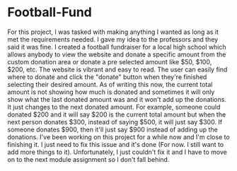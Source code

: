 # Football-Fund

For this project, I was tasked with making anything I wanted as long as it met the requirements needed. I gave my idea to the professors and they said it was fine. I created a football fundraiser for a local high school which allows anybody to view the website and donate a specific amount from the custom donation area or donate a pre selected amount like $50, $100, $200, etc. The website is vibrant and easy to read. The user can easily find where to donate and click the "donate" button when they're finished selecting their desired amount. As of writing this now, the current total amount is not showing how much is donated and sometimes it will only show what the last donated amount was and it won't add up the donations. It just changes to the next donated amount. For example, someone could donated $200 and it will say $200 is the current total amount but when the next person donates $300, instead of saying $500, it will just say $300. If someone donates $900, then it'll just say $900 instead of adding up the donations. I've been working on this project for a while now and I'm close to finishing it. I just need to fix this issue and it's done (For now. I still want to add more things to it). Unfortunately, I just couldn't fix it and I have to move on to the next module assignment so I don't fall behind. 